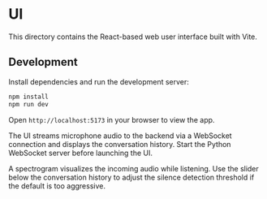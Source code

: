 # UI

This directory contains the React-based web user interface built with Vite.

## Development

Install dependencies and run the development server:

```bash
npm install
npm run dev
```

Open `http://localhost:5173` in your browser to view the app.

The UI streams microphone audio to the backend via a WebSocket connection and displays the conversation history. Start the Python WebSocket server before launching the UI.

A spectrogram visualizes the incoming audio while listening. Use the slider below the conversation history to adjust the silence detection threshold if the default is too aggressive.
